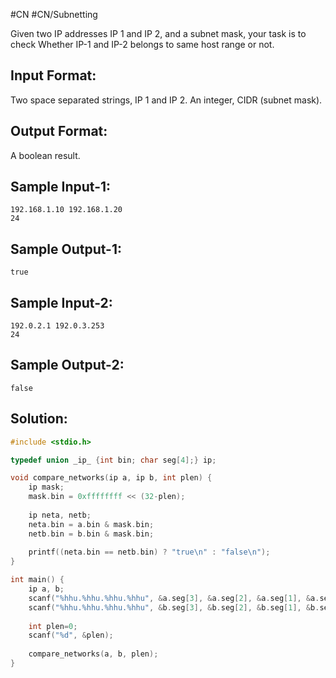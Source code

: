 #CN #CN/Subnetting 

Given two IP addresses IP 1 and IP 2, and a subnet mask, your task is to check 
Whether IP-1 and IP-2 belongs to same host range or not.

Input Format:
---------------
Two space separated strings, IP 1 and IP 2.
An integer, CIDR (subnet mask).

Output Format:
---------------
A boolean result.

Sample Input-1:
-----------------
```
192.168.1.10 192.168.1.20
24
```

Sample Output-1:
------------------
```
true
```


Sample Input-2:
-----------------
```
192.0.2.1 192.0.3.253
24
```

Sample Output-2:
------------------
```
false
```

## Solution:

```c
#include <stdio.h>

typedef union _ip_ {int bin; char seg[4];} ip;

void compare_networks(ip a, ip b, int plen) {
    ip mask;
    mask.bin = 0xffffffff << (32-plen);
    
    ip neta, netb;
    neta.bin = a.bin & mask.bin;
    netb.bin = b.bin & mask.bin;
    
    printf((neta.bin == netb.bin) ? "true\n" : "false\n");
}

int main() {
    ip a, b;
    scanf("%hhu.%hhu.%hhu.%hhu", &a.seg[3], &a.seg[2], &a.seg[1], &a.seg[0]);
    scanf("%hhu.%hhu.%hhu.%hhu", &b.seg[3], &b.seg[2], &b.seg[1], &b.seg[0]);
    
    int plen=0;
    scanf("%d", &plen);
    
    compare_networks(a, b, plen);
}
```